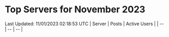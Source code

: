 # Top Servers for November 2023
Last Updated: 11/01/2023 02:18:53 UTC
| Server | Posts | Active Users |
| -- | -- | -- |

